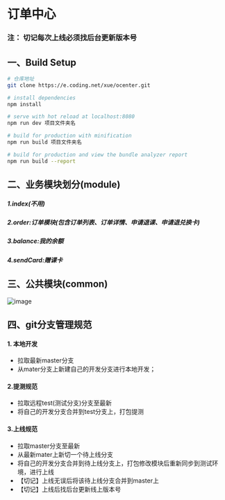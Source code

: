 # 订单中心

### 注： 切记每次上线必须找后台更新版本号

## 一、Build Setup

``` bash
# 仓库地址
git clone https://e.coding.net/xue/ocenter.git

# install dependencies
npm install

# serve with hot reload at localhost:8080
npm run dev 项目文件夹名

# build for production with minification
npm run build 项目文件夹名

# build for production and view the bundle analyzer report
npm run build --report
```

## 二、业务模块划分(module)

##### 1.index(不用)

##### 2.order:订单模块(包含订单列表、订单详情、申请退课、申请退兑换卡)

##### 3.balance:我的余额

##### 4.sendCard:赠课卡



## 三、公共模块(common)
![image](https://picabstract-preview-ftn.weiyun.com:8443/ftn_pic_abs_v2/a7db6834548af2992e1b975658dd0a4415c1c536531072fb48369a0ca8a21c8a09c9e0e35034fbae73650b1d722adff7?pictype=scale&from=30111&version=3.3.3.3&uin=827729574&fname=image.png&size=1024)

## 四、git分支管理规范

#### 1. 本地开发
- 拉取最新master分支
- 从mater分支上新建自己的开发分支进行本地开发；

#### 2.提测规范
- 拉取远程test(测试分支)分支至最新
- 将自己的开发分支合并到test分支上，打包提测

#### 3.上线规范
- 拉取master分支至最新
- 从最新mater上新切一个待上线分支
- 将自己的开发分支合并到待上线分支上，打包修改模块后重新同步到测试环境，进行上线
- 【切记】上线无误后将该待上线分支合并到master上
- 【切记】上线后找后台更新线上版本号
